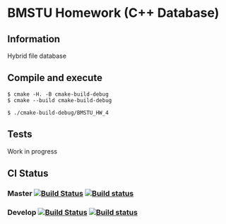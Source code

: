 # BMSTU Homework (C++ Database)

## Information

Hybrid file database

## Compile and execute

```ShellSession
$ cmake -H. -B cmake-build-debug
$ cmake --build cmake-build-debug
```

```ShellSession
$ ./cmake-build-debug/BMSTU_HW_4
```

## Tests

Work in progress

## CI Status

### Master [![Build Status](https://travis-ci.org/Toliak/BeautifulStream.svg?branch=master)](https://travis-ci.org/Toliak/BeautifulStream) [![Build status](https://ci.appveyor.com/api/projects/status/qsdb6q209v9tb7t3/branch/master?svg=true)](https://ci.appveyor.com/project/Toliak/bmstu-al-hw4/branch/master)

### Develop [![Build Status](https://travis-ci.org/Toliak/BeautifulStream.svg?branch=develop)](https://travis-ci.org/Toliak/BeautifulStream) [![Build status](https://ci.appveyor.com/api/projects/status/qsdb6q209v9tb7t3?svg=true)](https://ci.appveyor.com/project/Toliak/bmstu-al-hw4)



